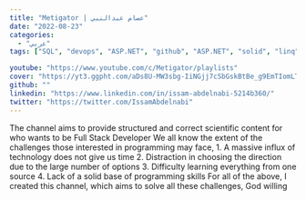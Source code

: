 ```yaml
---
title: "Metigator | عصام عبدالنبي"
date: "2022-08-23"
categories:
  - "عربي"
tags: ["SQL", "devops", "ASP.NET", "github", "ASP.NET", "solid", "linq"]

youtube: "https://www.youtube.com/c/Metigator/playlists"
cover: "https://yt3.ggpht.com/aDs8U-MW3sbg-IiNGjj7cSbGskBtBe_g9EmTIomLTUn6qs7rrgcwL6JhnB1_HSI-7emjcYVa=s88-c-k-c0x00ffffff-no-rj"
github: ""
linkedin: "https://www.linkedin.com/in/issam-abdelnabi-5214b360/"
twitter: "https://twitter.com/IssamAbdelnabi"
---
```


The channel aims to provide structured and correct scientific content for who wants to be Full Stack Developer We all know the extent of the challenges those interested in programming may face, 1. A massive influx of technology does not give us time 2. Distraction in choosing the direction due to the large number of options 3. Difficulty learning everything from one source 4. Lack of a solid base of programming skills For all of the above, I created this channel, which aims to solve all these challenges, God willing
